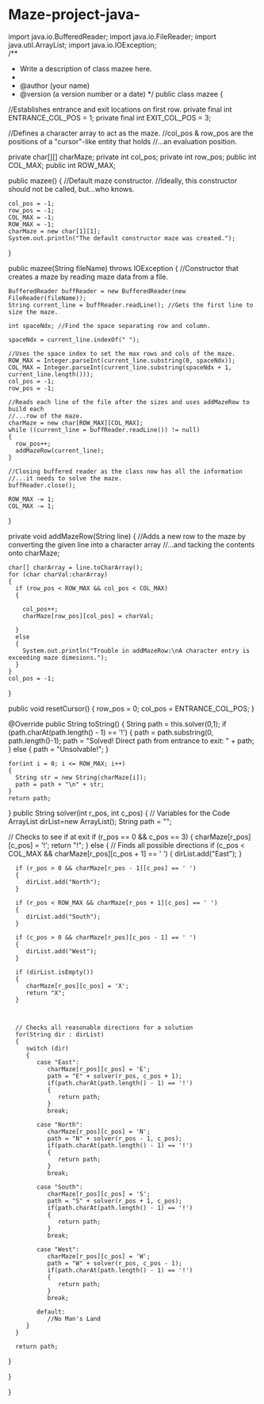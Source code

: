 # Maze-project-java-
  import java.io.BufferedReader;
import java.io.FileReader;
import java.util.ArrayList;
import java.io.IOException;  
/**
 * Write a description of class mazee here.
 *
 * @author (your name)
 * @version (a version number or a date)
 */
public class mazee
{


  //Establishes entrance and exit locations on first row.
  private final int ENTRANCE_COL_POS = 1;
  private final int EXIT_COL_POS = 3;

  //Defines a character array to act as the maze.
  //col_pos & row_pos are the positions of a "cursor"-like entity that holds
  //...an evaluation position.

  private char[][] charMaze;
  private int col_pos;
  private int row_pos;
  public int COL_MAX;
  public int ROW_MAX;

  public mazee()
  {
    //Default maze constructor. 
    //Ideally, this constructor should not be called, but...who knows.

    col_pos = -1;
    row_pos = -1;
    COL_MAX = -1;
    ROW_MAX = -1;
    charMaze = new char[1][1];
    System.out.println("The default constructor maze was created.");
  }

  public mazee(String fileName) throws IOException
  {
    //Constructor that creates a maze by reading maze data from a file.
  
    BufferedReader buffReader = new BufferedReader(new FileReader(fileName));
    String current_line = buffReader.readLine(); //Gets the first line to size the maze.

    int spaceNdx; //Find the space separating row and column.

    spaceNdx = current_line.indexOf(" ");

    //Uses the space index to set the max rows and cols of the maze.
    ROW_MAX = Integer.parseInt(current_line.substring(0, spaceNdx));
    COL_MAX = Integer.parseInt(current_line.substring(spaceNdx + 1, current_line.length()));
    col_pos = -1;
    row_pos = -1;

    //Reads each line of the file after the sizes and uses addMazeRow to build each
    //...row of the maze.    
    charMaze = new char[ROW_MAX][COL_MAX];
    while ((current_line = buffReader.readLine()) != null)
    {
      row_pos++;
      addMazeRow(current_line);
    }

    //Closing buffered reader as the class now has all the information
    //...it needs to solve the maze.
    buffReader.close();

    ROW_MAX -= 1;
    COL_MAX -= 1;

  }

  private void addMazeRow(String line)
  {
    //Adds a new row to the maze by converting the given line into a character array
    //...and tacking the contents onto charMaze;

    char[] charArray = line.toCharArray();
    for (char charVal:charArray)
    {
      if (row_pos < ROW_MAX && col_pos < COL_MAX)
      {
        
        col_pos++;
        charMaze[row_pos][col_pos] = charVal;
        
      }
      else
      {
        System.out.println("Trouble in addMazeRow:\nA character entry is exceeding maze dimesions.");
      }
    }
    col_pos = -1;
  }

  public void resetCursor()
  {
    row_pos = 0;
    col_pos = ENTRANCE_COL_POS;
  }


  @Override
  public String toString()
  {
    String path = this.solver(0,1);
    if (path.charAt(path.length() - 1) == '!')
    {
      path = path.substring(0, path.length()-1);
      path = "Solved! Direct path from entrance to exit: " + path;
    }
    else
    {
      path = "Unsolvable!";
    }

    for(int i = 0; i <= ROW_MAX; i++)
    {
      String str = new String(charMaze[i]);
      path = path + "\n" + str;
    }
    return path;
  }
public String solver(int r_pos, int c_pos)
{
   // Variables for the Code
   ArrayList<String> dirList=new ArrayList<String>();
   String path = "";

   // Checks to see if at exit
   if (r_pos == 0 && c_pos == 3)
   {
      charMaze[r_pos][c_pos] = '!';
      return "!";
   }
   else
   {
      // Finds all possible directions
      if (c_pos < COL_MAX && charMaze[r_pos][c_pos + 1] == ' ')
      {
         dirList.add("East");
      }
      
      if (r_pos > 0 && charMaze[r_pos - 1][c_pos] == ' ')
      {
         dirList.add("North");
      }
      
      if (r_pos < ROW_MAX && charMaze[r_pos + 1][c_pos] == ' ')
      {
         dirList.add("South");
      }
      
      if (c_pos > 0 && charMaze[r_pos][c_pos - 1] == ' ')
      {
         dirList.add("West");
      }
      
      if (dirList.isEmpty())
      {
         charMaze[r_pos][c_pos] = 'X';
         return "X";
      }



      // Checks all reasonable directions for a solution
      for(String dir : dirList)
      {
         switch (dir)
         {
            case "East":
               charMaze[r_pos][c_pos] = 'E';
               path = "E" + solver(r_pos, c_pos + 1);
               if(path.charAt(path.length() - 1) == '!')
               {
                  return path;
               }
               break;

            case "North":
               charMaze[r_pos][c_pos] = 'N';
               path = "N" + solver(r_pos - 1, c_pos);
               if(path.charAt(path.length() - 1) == '!')
               {
                  return path;
               }
               break;

            case "South":
               charMaze[r_pos][c_pos] = 'S';
               path = "S" + solver(r_pos + 1, c_pos);
               if(path.charAt(path.length() - 1) == '!')
               {
                  return path;
               }
               break;

            case "West":
               charMaze[r_pos][c_pos] = 'W';
               path = "W" + solver(r_pos, c_pos - 1);
               if(path.charAt(path.length() - 1) == '!')
               {
                  return path;
               }
               break;

            default:
               //No Man's Land
         }
      }

      return path;
   }
   
}


}

